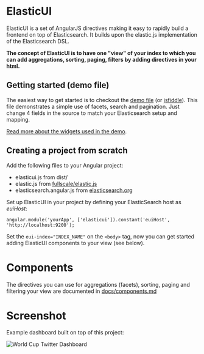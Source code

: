 ElasticUI
=========

ElasticUI is a set of AngularJS directives making it easy to rapidly build a frontend on top of Elasticsearch. It builds upon the elastic.js implementation of the Elasticsearch DSL.

**The concept of ElasticUI is to have one "view" of your index to which you can add aggregations, sorting, paging, filters by adding directives in your html.**

Getting started (demo file)
---
The easiest way to get started is to checkout the [demo file][3] (or [jsfiddle][6]). This file demonstrates a simple use of facets, search and pagination. Just change 4 fields in the source to match your Elasticsearch setup and mapping.

[Read more about the widgets used in the demo][4].

Creating a project from scratch
---
Add the following files to your Angular project:
 - elasticui.js from dist/
 - elastic.js from [fullscale/elastic.js][1]
 - elasticsearch.angular.js from [elasticsearch.org][2]

Set up ElasticUI in your project by defining your ElasticSearch host as *euiHost*:

    angular.module('yourApp', ['elasticui']).constant('euiHost', 'http://localhost:9200');

Set the `eui-index="INDEX_NAME"` on the `<body>` tag, now you can get started adding ElasticUI components to your view (see below).

Components
===
The directives you can use for aggregations (facets), sorting, paging and filtering your view are documented in [docs/components.md][5]

Screenshot
===
Example dashboard built on top of this project:

![World Cup Twitter Dashboard](https://raw.githubusercontent.com/YousefED/ElasticUI/master/docs/example_twitter_dashboard.png)



  [1]: http://github.com/fullscale/elastic.js
  [2]: http://www.elasticsearch.org/guide/en/elasticsearch/client/javascript-api/current/browser-builds.html
  [3]: https://github.com/YousefED/ElasticUI/blob/master/examples/demo/demo.html
  [4]: https://github.com/YousefED/ElasticUI/blob/master/docs/widgets.md
  [5]: https://github.com/YousefED/ElasticUI/blob/master/docs/components.md
  [6]: http://jsfiddle.net/gh/get/library/pure/yousefed/elasticui/tree/master/examples/demo/